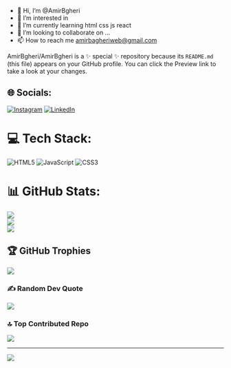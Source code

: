 - 👋 Hi, I’m @AmirBgheri
- 👀 I’m interested in
- 🌱 I’m currently learning html css js react
- 💞️ I’m looking to collaborate on ...
- 📫 How to reach me amirbagheriweb@gmail.com



AmirBgheri/AmirBgheri is a ✨ special ✨ repository because its `README.md` (this file) appears on your GitHub profile.
You can click the Preview link to take a look at your changes.

## 🌐 Socials:
[![Instagram](https://img.shields.io/badge/Instagram-%23E4405F.svg?logo=Instagram&logoColor=white)](https://instagram.com/https://www.instagram.com/amir_bagheri_web) [![LinkedIn](https://img.shields.io/badge/LinkedIn-%230077B5.svg?logo=linkedin&logoColor=white)](https://linkedin.com/in/https://www.linkedin.com/in/amir-bagheri-67b24831b?utm_source=share&utm_campaign=share_via&utm_content=profile&utm_medium=android_app) 

# 💻 Tech Stack:
![HTML5](https://img.shields.io/badge/html5-%23E34F26.svg?style=for-the-badge&logo=html5&logoColor=white) ![JavaScript](https://img.shields.io/badge/javascript-%23323330.svg?style=for-the-badge&logo=javascript&logoColor=%23F7DF1E) ![CSS3](https://img.shields.io/badge/css3-%231572B6.svg?style=for-the-badge&logo=css3&logoColor=white)
# 📊 GitHub Stats:
![](https://github-readme-stats.vercel.app/api?username=AmirBagheri&theme=dark&hide_border=false&include_all_commits=false&count_private=true)<br/>
![](https://github-readme-streak-stats.herokuapp.com/?user=AmirBagheri&theme=dark&hide_border=false)<br/>
![](https://github-readme-stats.vercel.app/api/top-langs/?username=AmirBagheri&theme=dark&hide_border=false&include_all_commits=false&count_private=true&layout=compact)

## 🏆 GitHub Trophies
![](https://github-profile-trophy.vercel.app/?username=AmirBagheri&theme=radical&no-frame=false&no-bg=false&margin-w=4)

### ✍️ Random Dev Quote
![](https://quotes-github-readme.vercel.app/api?type=horizontal&theme=radical)

### 🔝 Top Contributed Repo
![](https://github-contributor-stats.vercel.app/api?username=AmirBagheri&limit=5&theme=dark&combine_all_yearly_contributions=true)

---
[![](https://visitcount.itsvg.in/api?id=AmirBagheri&icon=0&color=0)](https://visitcount.itsvg.in)

<!-- Proudly created with GPRM ( https://gprm.itsvg.in ) -->
